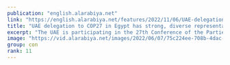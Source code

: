 ```yaml
---
publication: "english.alarabiya.net"
link: "https://english.alarabiya.net/features/2022/11/06/UAE-delegation-to-COP27-in-Egypt-has-strong-diverse-representation"
title: "UAE delegation to COP27 in Egypt has strong, diverse representation"
excerpt: "The UAE is participating in the 27th Conference of the Parties to the United Nations Framework Convention on Climate Change (COP27), being held in Sharm el"
image: "https://vid.alarabiya.net/images/2022/06/07/75c224ee-708b-4dac-aa19-62061e7fd5ac/75c224ee-708b-4dac-aa19-62061e7fd5ac_16x9_600x338.PNG"
group: con
rank: 11
---
```

